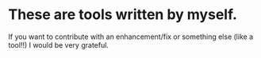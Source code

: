 # These are tools written by myself.

If you want to contribute with an enhancement/fix or something else (like a tool!!) I would be very grateful.
